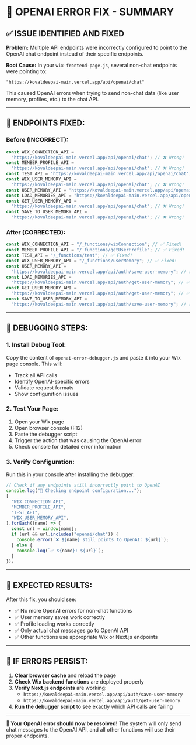 # 🚨 OPENAI ERROR FIX - SUMMARY

## ✅ **ISSUE IDENTIFIED AND FIXED**

**Problem:** Multiple API endpoints were incorrectly configured to point to the OpenAI chat endpoint instead of their specific endpoints.

**Root Cause:** In your `wix-frontend-page.js`, several non-chat endpoints were pointing to:

```
"https://kovaldeepai-main.vercel.app/api/openai/chat"
```

This caused OpenAI errors when trying to send non-chat data (like user memory, profiles, etc.) to the chat API.

---

## 🔧 **ENDPOINTS FIXED:**

### **Before (INCORRECT):**

```javascript
const WIX_CONNECTION_API =
  "https://kovaldeepai-main.vercel.app/api/openai/chat"; // ❌ Wrong!
const MEMBER_PROFILE_API =
  "https://kovaldeepai-main.vercel.app/api/openai/chat"; // ❌ Wrong!
const TEST_API = "https://kovaldeepai-main.vercel.app/api/openai/chat"; // ❌ Wrong!
const WIX_USER_MEMORY_API =
  "https://kovaldeepai-main.vercel.app/api/openai/chat"; // ❌ Wrong!
const USER_MEMORY_API = "https://kovaldeepai-main.vercel.app/api/openai/chat"; // ❌ Wrong!
const LOAD_MEMORIES_API = "https://kovaldeepai-main.vercel.app/api/openai/chat"; // ❌ Wrong!
const GET_USER_MEMORY_API =
  "https://kovaldeepai-main.vercel.app/api/openai/chat"; // ❌ Wrong!
const SAVE_TO_USER_MEMORY_API =
  "https://kovaldeepai-main.vercel.app/api/openai/chat"; // ❌ Wrong!
```

### **After (CORRECTED):**

```javascript
const WIX_CONNECTION_API = "/_functions/wixConnection"; // ✅ Fixed!
const MEMBER_PROFILE_API = "/_functions/getUserProfile"; // ✅ Fixed!
const TEST_API = "/_functions/test"; // ✅ Fixed!
const WIX_USER_MEMORY_API = "/_functions/userMemory"; // ✅ Fixed!
const USER_MEMORY_API =
  "https://kovaldeepai-main.vercel.app/api/auth/save-user-memory"; // ✅ Fixed!
const LOAD_MEMORIES_API =
  "https://kovaldeepai-main.vercel.app/api/auth/get-user-memory"; // ✅ Fixed!
const GET_USER_MEMORY_API =
  "https://kovaldeepai-main.vercel.app/api/auth/get-user-memory"; // ✅ Fixed!
const SAVE_TO_USER_MEMORY_API =
  "https://kovaldeepai-main.vercel.app/api/auth/save-user-memory"; // ✅ Fixed!
```

---

## 🧪 **DEBUGGING STEPS:**

### **1. Install Debug Tool:**

Copy the content of `openai-error-debugger.js` and paste it into your Wix page console. This will:

- Track all API calls
- Identify OpenAI-specific errors
- Validate request formats
- Show configuration issues

### **2. Test Your Page:**

1. Open your Wix page
2. Open browser console (F12)
3. Paste the debugger script
4. Trigger the action that was causing the OpenAI error
5. Check console for detailed error information

### **3. Verify Configuration:**

Run this in your console after installing the debugger:

```javascript
// Check if any endpoints still incorrectly point to OpenAI
console.log("🔧 Checking endpoint configuration...");
[
  "WIX_CONNECTION_API",
  "MEMBER_PROFILE_API",
  "TEST_API",
  "WIX_USER_MEMORY_API",
].forEach((name) => {
  const url = window[name];
  if (url && url.includes("openai/chat")) {
    console.error(`❌ ${name} still points to OpenAI: ${url}`);
  } else {
    console.log(`✅ ${name}: ${url}`);
  }
});
```

---

## 🎯 **EXPECTED RESULTS:**

After this fix, you should see:

- ✅ No more OpenAI errors for non-chat functions
- ✅ User memory saves work correctly
- ✅ Profile loading works correctly
- ✅ Only actual chat messages go to OpenAI API
- ✅ Other functions use appropriate Wix or Next.js endpoints

---

## 🚨 **IF ERRORS PERSIST:**

1. **Clear browser cache** and reload the page
2. **Check Wix backend functions** are deployed properly
3. **Verify Next.js endpoints** are working:
   - `https://kovaldeepai-main.vercel.app/api/auth/save-user-memory`
   - `https://kovaldeepai-main.vercel.app/api/auth/get-user-memory`
4. **Run the debugger script** to see exactly which API calls are failing

---

**🎉 Your OpenAI error should now be resolved!** The system will only send chat messages to the OpenAI API, and all other functions will use their proper endpoints.
